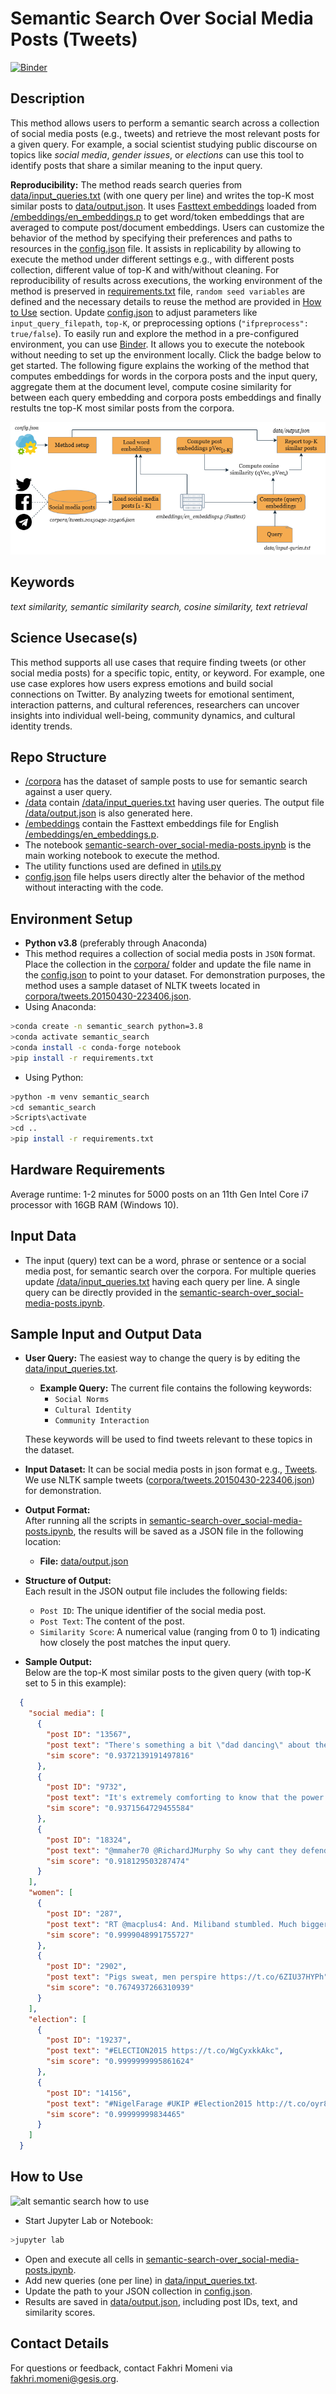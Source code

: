 # Semantic Search Over Social Media Posts (Tweets)
[![Binder](https://mybinder.org/badge_logo.svg)](https://notebooks.gesis.org/binder/v2/gh/BDA-KTS/semantic-search-over_social-media-posts/HEAD?labpath=semantic-search-over_social-media-posts.ipynb)

## Description
This method allows users to perform a semantic search across a collection of social media posts (e.g., tweets) and retrieve the most relevant posts for a given query. For example, a social scientist studying public discourse on topics like *social media*, *gender issues*, or *elections* can use this tool to identify posts that share a similar meaning to the input query.

**Reproducibility:** The method reads search queries from  [data/input_queries.txt](input_queries.txt) (with one query per line) and writes the top-K most similar posts to [data/output.json](data/output.json). It uses [Fasttext embeddings](https://dl.fbaipublicfiles.com/fasttext/vectors-english/wiki-news-300d-1M.vec.zip) loaded from [/embeddings/en_embeddings.p](/embeddings/en_embeddings.p) to get word/token embeddings that are averaged to compute post/document embeddings. Users can customize the behavior of the method by specifying their preferences and paths to resources in the [config.json](config.json) file. It assists in replicability by allowing to execute the method under different settings e.g., with different posts collection, different value of top-K and with/without cleaning. For reproducibility of results across executions, the working environment of the method is preserved in [requirements.txt](requirements.txt) file, `random seed variables` are defined and the necessary details to reuse the method are provided in [How to Use](#How-to-Use) section. Update [config.json](config.json) to adjust parameters like `input_query_filepath`, `top-K`, or preprocessing options (`"ifpreprocess": true/false`). To easily run and explore the method in a pre-configured environment, you can use [Binder](https://notebooks.gesis.org/binder/v2/gh/BDA-KTS/semantic-search-over_social-media-posts/HEAD?labpath=semantic-search-over_social-media-posts.ipynb). It allows you to execute the notebook without needing to set up the environment locally. Click the badge below to get started. The following figure explains the working of the method that computes embeddings for words in the corpora posts and the input query, aggregate them at the document level, compute cosine similarity for between each query embedding and corpora posts embeddings and finally restults tne top-K most similar posts from the corpora. 

![alt semantic search design](semantic-search-design.png)

## Keywords
*text similarity, semantic similarity search, cosine similarity, text retrieval*

## Science Usecase(s)
This method supports all use cases that require finding tweets (or other social media posts) for a specific topic, entity, or keyword. For example, one use case explores how users express emotions and build social connections on Twitter. By analyzing tweets for emotional sentiment, interaction patterns, and cultural references, researchers can uncover insights into individual well-being, community dynamics, and cultural identity trends.

## Repo Structure
- [/corpora](/corpora) has the dataset of sample posts to use for semantic search against a user query.
- [/data](/data) contain [/data/input_queries.txt](/data/input_queries.txt) having user queries. The output file [/data/output.json](/data/output.json) is also generated here.
- [/embeddings](/embeddings) contain the Fasttext embeddings file for English [/embeddings/en_embeddings.p](/embeddings/en_embeddings.p).
- The notebook [semantic-search-over_social-media-posts.ipynb](semantic-search-over_social-media-posts.ipynb) is the main working notebook to execute the method.
- The utility functions used are defined in [utils.py](utils.py)
- [config.json](config.json) file helps users directly alter the behavior of the method without interacting with the code. 

## Environment Setup
- **Python v3.8** (preferably through Anaconda)
- This method requires a collection of social media posts in `JSON` format. Place the collection in the [corpora/](/corpora) folder and update the file name in the [config.json](config.json) to point to your dataset. For demonstration purposes, the method uses a sample dataset of NLTK tweets located in [corpora/tweets.20150430-223406.json](/corpora/tweets.20150430-223406.json).
- Using Anaconda:
```bash
>conda create -n semantic_search python=3.8
>conda activate semantic_search
>conda install -c conda-forge notebook
>pip install -r requirements.txt
```
- Using Python:
```bash
>python -m venv semantic_search
>cd semantic_search
>Scripts\activate
>cd ..
>pip install -r requirements.txt
```
## Hardware Requirements
Average runtime: 1-2 minutes for 5000 posts on an 11th Gen Intel Core i7 processor with 16GB RAM (Windows 10).


## Input Data
- The input (query) text can be a word, phrase or sentence or a social media post, for semantic search over the corpora. For multiple queries update [/data/input_queries.txt](/data/input_queries.txt) having each query per line. A single query can be directly provided in the [semantic-search-over_social-media-posts.ipynb](semantic-search-over_social-media-posts.ipynb).

## Sample Input and Output Data
- **User Query:** The easiest way to change the query is by editing the [data/input_queries.txt](https://github.com/BDA-KTS/semantic-search-over_social-media-posts/blob/main/data/input_queries.txt).
  - **Example Query:** The current file contains the following keywords:  
    - `Social Norms`  
    - `Cultural Identity`  
    - `Community Interaction`
 
  These keywords will be used to find tweets relevant to these topics in the dataset.

- **Input Dataset:** It can be social media posts in json format e.g., [Tweets](https://developer.x.com/en/docs/x-api/data-dictionary/object-model/tweet). We use NLTK sample tweets ([corpora/tweets.20150430-223406.json](https://github.com/BDA-KTS/semantic-search-over_social-media-posts/blob/main/corpora/tweets.20150430-223406.json)) for demonstration.

- **Output Format:**  
  After running all the scripts in [semantic-search-over_social-media-posts.ipynb](https://github.com/BDA-KTS/semantic-search-over_social-media-posts/blob/main/semantic-search-over_social-media-posts.ipynb), the results will be saved as a JSON file in the following location:  
  - **File:** [data/output.json](https://github.com/BDA-KTS/semantic-search-over_social-media-posts/blob/main/data/output.json) 

- **Structure of Output:**  
  Each result in the JSON output file includes the following fields:  
  - `Post ID`: The unique identifier of the social media post.  
  - `Post Text`: The content of the post.  
  - `Similarity Score`: A numerical value (ranging from 0 to 1) indicating how closely the post matches the input query.  

- **Sample Output:**  
Below are the top-K most similar posts to the given query (with top-K set to 5 in this example):

```json
  {
    "social media": [
      {
        "post ID": "13567",
        "post text": "There's something a bit \"dad dancing\" about the way the Tories try to electioneer via social media https://t.co/WH0cmv76VD",
        "sim score": "0.9372139191497816"
      },
      {
        "post ID": "9732",
        "post text": "It's extremely comforting to know that the power of mainstream media has been diluted by social media? #SNP",
        "sim score": "0.9371564729455584"
      },
      {
        "post ID": "18324",
        "post text": "@mmaher70 @RichardJMurphy So why cant they defend the position thats just total incompetence constantly allow Tories to set agenda esp media",
        "sim score": "0.918129503287474"
      }
    ],
    "women": [
      {
        "post ID": "287",
        "post text": "RT @macplus4: And. Miliband stumbled. Much bigger issues to discuss - NHS, mental health, foodbanks, homelessness, usual cuts to women &amp; ch…",
        "sim score": "0.9999048991755727"
      },
      {
        "post ID": "2902",
        "post text": "Pigs sweat, men perspire https://t.co/6ZIU37HYPh",
        "sim score": "0.7674937266310939"
      }
    ],
    "election": [
      {
        "post ID": "19237",
        "post text": "#ELECTION2015 https://t.co/WgCyxkkAkc",
        "sim score": "0.9999999995861624"
      },
      {
        "post ID": "14156",
        "post text": "#NigelFarage #UKIP #Election2015 http://t.co/oyr8o5aJCv",
        "sim score": "0.99999999834465"
      }
    ]
  }
```
## How to Use
![alt semantic search how to use](semantic-search-how-to-use.png#center)
- Start Jupyter Lab or Notebook:
```bash
>jupyter lab
```
- Open and execute all cells in [semantic-search-over_social-media-posts.ipynb](semantic-search-over_social-media-posts.ipynb).
- Add new queries (one per line) in [data/input_queries.txt](/data/input_queries.txt).
- Update the path to your JSON collection in [config.json](/config.json).
- Results are saved in [data/output.json](/data/output.json), including post IDs, text, and similarity scores.

## Contact Details
For questions or feedback, contact Fakhri Momeni via [fakhri.momeni@gesis.org](mailto:fakhri.momeni@gesis.org).

